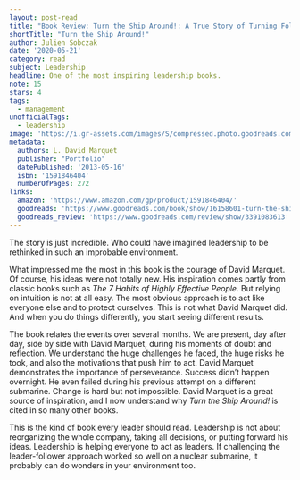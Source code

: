 ```yaml
---
layout: post-read
title: "Book Review: Turn the Ship Around!: A True Story of Turning Followers into Leaders"
shortTitle: "Turn the Ship Around!"
author: Julien Sobczak
date: '2020-05-21'
category: read
subject: Leadership
headline: One of the most inspiring leadership books.
note: 15
stars: 4
tags:
  - management
unofficialTags:
  - leadership
image: 'https://i.gr-assets.com/images/S/compressed.photo.goodreads.com/books/1363560329l/16158601.jpg'
metadata:
  authors: L. David Marquet
  publisher: "Portfolio"
  datePublished: '2013-05-16'
  isbn: '1591846404'
  numberOfPages: 272
links:
  amazon: 'https://www.amazon.com/gp/product/1591846404/'
  goodreads: 'https://www.goodreads.com/book/show/16158601-turn-the-ship-around'
  goodreads_review: 'https://www.goodreads.com/review/show/3391083613'
---
```


The story is just incredible. Who could have imagined leadership to be rethinked in such an improbable environment. 

What impressed me the most in this book is the courage of David Marquet. Of course, his ideas were not totally new. His inspiration comes partly from classic books such as _The 7 Habits of Highly Effective People_. But relying on intuition is not at all easy. The most obvious approach is to act like everyone else and to protect ourselves. This is not what David Marquet did. And when you do things differently, you start seeing different results. 

The book relates the events over several months. We are present, day after day, side by side with David Marquet, during his moments of doubt and reflection. We understand the huge challenges he faced, the huge risks he took, and also the motivations that push him to act. David Marquet demonstrates the importance of perseverance. Success didn’t happen overnight. He even failed during his previous attempt on a different submarine. Change is hard but not impossible. David Marquet is a great source of inspiration, and I now understand why _Turn the Ship Around!_ is cited in so many other books.

This is the kind of book every leader should read. Leadership is not about reorganizing the whole company, taking all decisions, or putting forward his ideas. Leadership is helping everyone to act as leaders. If challenging the leader-follower approach worked so well on a nuclear submarine, it probably can do wonders in your environment too. 
